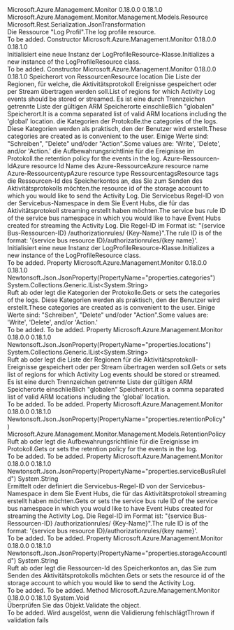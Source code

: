 <Type Name="LogProfileResource" FullName="Microsoft.Azure.Management.Monitor.Management.Models.LogProfileResource">
  <TypeSignature Language="C#" Value="public class LogProfileResource : Microsoft.Azure.Management.Monitor.Management.Models.Resource" />
  <TypeSignature Language="ILAsm" Value=".class public auto ansi beforefieldinit LogProfileResource extends Microsoft.Azure.Management.Monitor.Management.Models.Resource" />
  <TypeSignature Language="DocId" Value="T:Microsoft.Azure.Management.Monitor.Management.Models.LogProfileResource" />
  <TypeSignature Language="VB.NET" Value="Public Class LogProfileResource&#xA;Inherits Resource" />
  <TypeSignature Language="F#" Value="type LogProfileResource = class&#xA;    inherit Resource" />
  <AssemblyInfo>
    <AssemblyName>Microsoft.Azure.Management.Monitor</AssemblyName>
    <AssemblyVersion>0.18.0.0</AssemblyVersion>
    <AssemblyVersion>0.18.1.0</AssemblyVersion>
  </AssemblyInfo>
  <Base>
    <BaseTypeName>Microsoft.Azure.Management.Monitor.Management.Models.Resource</BaseTypeName>
  </Base>
  <Interfaces />
  <Attributes>
    <Attribute>
      <AttributeName>Microsoft.Rest.Serialization.JsonTransformation</AttributeName>
    </Attribute>
  </Attributes>
  <Docs>
    <summary>
            <span data-ttu-id="b56f3-101">Die Ressource "Log Profil".</span><span class="sxs-lookup"><span data-stu-id="b56f3-101">The log profile resource.</span></span>
            </summary>
    <remarks>To be added.</remarks>
  </Docs>
  <Members>
    <Member MemberName=".ctor">
      <MemberSignature Language="C#" Value="public LogProfileResource ();" />
      <MemberSignature Language="ILAsm" Value=".method public hidebysig specialname rtspecialname instance void .ctor() cil managed" />
      <MemberSignature Language="DocId" Value="M:Microsoft.Azure.Management.Monitor.Management.Models.LogProfileResource.#ctor" />
      <MemberSignature Language="VB.NET" Value="Public Sub New ()" />
      <MemberType>Constructor</MemberType>
      <AssemblyInfo>
        <AssemblyName>Microsoft.Azure.Management.Monitor</AssemblyName>
        <AssemblyVersion>0.18.0.0</AssemblyVersion>
        <AssemblyVersion>0.18.1.0</AssemblyVersion>
      </AssemblyInfo>
      <Parameters />
      <Docs>
        <summary>
            <span data-ttu-id="b56f3-102">Initialisiert eine neue Instanz der LogProfileResource-Klasse.</span><span class="sxs-lookup"><span data-stu-id="b56f3-102">Initializes a new instance of the LogProfileResource class.</span></span>
            </summary>
        <remarks>To be added.</remarks>
      </Docs>
    </Member>
    <Member MemberName=".ctor">
      <MemberSignature Language="C#" Value="public LogProfileResource (string location, System.Collections.Generic.IList&lt;string&gt; locations, System.Collections.Generic.IList&lt;string&gt; categories, Microsoft.Azure.Management.Monitor.Management.Models.RetentionPolicy retentionPolicy, string id = null, string name = null, string type = null, System.Collections.Generic.IDictionary&lt;string,string&gt; tags = null, string storageAccountId = null, string serviceBusRuleId = null);" />
      <MemberSignature Language="ILAsm" Value=".method public hidebysig specialname rtspecialname instance void .ctor(string location, class System.Collections.Generic.IList`1&lt;string&gt; locations, class System.Collections.Generic.IList`1&lt;string&gt; categories, class Microsoft.Azure.Management.Monitor.Management.Models.RetentionPolicy retentionPolicy, string id, string name, string type, class System.Collections.Generic.IDictionary`2&lt;string, string&gt; tags, string storageAccountId, string serviceBusRuleId) cil managed" />
      <MemberSignature Language="DocId" Value="M:Microsoft.Azure.Management.Monitor.Management.Models.LogProfileResource.#ctor(System.String,System.Collections.Generic.IList{System.String},System.Collections.Generic.IList{System.String},Microsoft.Azure.Management.Monitor.Management.Models.RetentionPolicy,System.String,System.String,System.String,System.Collections.Generic.IDictionary{System.String,System.String},System.String,System.String)" />
      <MemberSignature Language="F#" Value="new Microsoft.Azure.Management.Monitor.Management.Models.LogProfileResource : string * System.Collections.Generic.IList&lt;string&gt; * System.Collections.Generic.IList&lt;string&gt; * Microsoft.Azure.Management.Monitor.Management.Models.RetentionPolicy * string * string * string * System.Collections.Generic.IDictionary&lt;string, string&gt; * string * string -&gt; Microsoft.Azure.Management.Monitor.Management.Models.LogProfileResource" Usage="new Microsoft.Azure.Management.Monitor.Management.Models.LogProfileResource (location, locations, categories, retentionPolicy, id, name, type, tags, storageAccountId, serviceBusRuleId)" />
      <MemberType>Constructor</MemberType>
      <AssemblyInfo>
        <AssemblyName>Microsoft.Azure.Management.Monitor</AssemblyName>
        <AssemblyVersion>0.18.0.0</AssemblyVersion>
        <AssemblyVersion>0.18.1.0</AssemblyVersion>
      </AssemblyInfo>
      <Parameters>
        <Parameter Name="location" Type="System.String" />
        <Parameter Name="locations" Type="System.Collections.Generic.IList&lt;System.String&gt;" />
        <Parameter Name="categories" Type="System.Collections.Generic.IList&lt;System.String&gt;" />
        <Parameter Name="retentionPolicy" Type="Microsoft.Azure.Management.Monitor.Management.Models.RetentionPolicy" />
        <Parameter Name="id" Type="System.String" />
        <Parameter Name="name" Type="System.String" />
        <Parameter Name="type" Type="System.String" />
        <Parameter Name="tags" Type="System.Collections.Generic.IDictionary&lt;System.String,System.String&gt;" />
        <Parameter Name="storageAccountId" Type="System.String" />
        <Parameter Name="serviceBusRuleId" Type="System.String" />
      </Parameters>
      <Docs>
        <param name="location"><span data-ttu-id="b56f3-103">Speicherort von Ressourcen</span><span class="sxs-lookup"><span data-stu-id="b56f3-103">Resource location</span></span></param>
        <param name="locations"><span data-ttu-id="b56f3-104">Die Liste der Regionen, für welche, die Aktivitätsprotokoll Ereignisse gespeichert oder per Stream übertragen werden soll.</span><span class="sxs-lookup"><span data-stu-id="b56f3-104">List of regions for which Activity Log events should be stored or streamed.</span></span> <span data-ttu-id="b56f3-105">Es ist eine durch Trennzeichen getrennte Liste der gültigen ARM Speicherorte einschließlich "globalen" Speicherort.</span><span class="sxs-lookup"><span data-stu-id="b56f3-105">It is a comma separated list of valid ARM locations including the 'global' location.</span></span></param>
        <param name="categories"><span data-ttu-id="b56f3-106">die Kategorien der Protokolle.</span><span class="sxs-lookup"><span data-stu-id="b56f3-106">the categories of the logs.</span></span> <span data-ttu-id="b56f3-107">Diese Kategorien werden als praktisch, den der Benutzer wird erstellt.</span><span class="sxs-lookup"><span data-stu-id="b56f3-107">These categories are created as is convenient to the user.</span></span> <span data-ttu-id="b56f3-108">Einige Werte sind: "Schreiben", "Delete" und/oder "Action".</span><span class="sxs-lookup"><span data-stu-id="b56f3-108">Some values are: 'Write', 'Delete', and/or 'Action.'</span></span></param>
        <param name="retentionPolicy"><span data-ttu-id="b56f3-109">die Aufbewahrungsrichtlinie für die Ereignisse im Protokoll.</span><span class="sxs-lookup"><span data-stu-id="b56f3-109">the retention policy for the events in the log.</span></span></param>
        <param name="id"><span data-ttu-id="b56f3-110">Azure-Ressourcen-Id</span><span class="sxs-lookup"><span data-stu-id="b56f3-110">Azure resource Id</span></span></param>
        <param name="name"><span data-ttu-id="b56f3-111">Name des Azure-Ressource</span><span class="sxs-lookup"><span data-stu-id="b56f3-111">Azure resource name</span></span></param>
        <param name="type"><span data-ttu-id="b56f3-112">Azure-Ressourcentyp</span><span class="sxs-lookup"><span data-stu-id="b56f3-112">Azure resource type</span></span></param>
        <param name="tags"><span data-ttu-id="b56f3-113">Ressourcentags</span><span class="sxs-lookup"><span data-stu-id="b56f3-113">Resource tags</span></span></param>
        <param name="storageAccountId"><span data-ttu-id="b56f3-114">die Ressourcen-Id des Speicherkontos an, das Sie zum Senden des Aktivitätsprotokolls möchten.</span><span class="sxs-lookup"><span data-stu-id="b56f3-114">the resource id of the storage account to which you would like to send the Activity Log.</span></span></param>
        <param name="serviceBusRuleId"><span data-ttu-id="b56f3-115">Die Servicebus Regel-ID von der Servicebus-Namespace in dem Sie Event Hubs, die für das Aktivitätsprotokoll streaming erstellt haben möchten.</span><span class="sxs-lookup"><span data-stu-id="b56f3-115">The service bus rule ID of the service bus namespace in which you would like to have Event Hubs created for streaming the Activity Log.</span></span> <span data-ttu-id="b56f3-116">Die Regel-ID im Format ist: "{service Bus-Ressourcen-ID} /authorizationrules/ {Key-Name}".</span><span class="sxs-lookup"><span data-stu-id="b56f3-116">The rule ID is of the format: '{service bus resource ID}/authorizationrules/{key name}'.</span></span></param>
        <summary>
            <span data-ttu-id="b56f3-117">Initialisiert eine neue Instanz der LogProfileResource-Klasse.</span><span class="sxs-lookup"><span data-stu-id="b56f3-117">Initializes a new instance of the LogProfileResource class.</span></span>
            </summary>
        <remarks>To be added.</remarks>
      </Docs>
    </Member>
    <Member MemberName="Categories">
      <MemberSignature Language="C#" Value="public System.Collections.Generic.IList&lt;string&gt; Categories { get; set; }" />
      <MemberSignature Language="ILAsm" Value=".property instance class System.Collections.Generic.IList`1&lt;string&gt; Categories" />
      <MemberSignature Language="DocId" Value="P:Microsoft.Azure.Management.Monitor.Management.Models.LogProfileResource.Categories" />
      <MemberSignature Language="VB.NET" Value="Public Property Categories As IList(Of String)" />
      <MemberSignature Language="F#" Value="member this.Categories : System.Collections.Generic.IList&lt;string&gt; with get, set" Usage="Microsoft.Azure.Management.Monitor.Management.Models.LogProfileResource.Categories" />
      <MemberType>Property</MemberType>
      <AssemblyInfo>
        <AssemblyName>Microsoft.Azure.Management.Monitor</AssemblyName>
        <AssemblyVersion>0.18.0.0</AssemblyVersion>
        <AssemblyVersion>0.18.1.0</AssemblyVersion>
      </AssemblyInfo>
      <Attributes>
        <Attribute>
          <AttributeName>Newtonsoft.Json.JsonProperty(PropertyName="properties.categories")</AttributeName>
        </Attribute>
      </Attributes>
      <ReturnValue>
        <ReturnType>System.Collections.Generic.IList&lt;System.String&gt;</ReturnType>
      </ReturnValue>
      <Docs>
        <summary>
            <span data-ttu-id="b56f3-118">Ruft ab oder legt die Kategorien der Protokolle.</span><span class="sxs-lookup"><span data-stu-id="b56f3-118">Gets or sets the categories of the logs.</span></span> <span data-ttu-id="b56f3-119">Diese Kategorien werden als praktisch, den der Benutzer wird erstellt.</span><span class="sxs-lookup"><span data-stu-id="b56f3-119">These categories are created as is convenient to the user.</span></span> <span data-ttu-id="b56f3-120">Einige Werte sind: "Schreiben", "Delete" und/oder "Action".</span><span class="sxs-lookup"><span data-stu-id="b56f3-120">Some values are: 'Write', 'Delete', and/or 'Action.'</span></span>
            </summary>
        <value>To be added.</value>
        <remarks>To be added.</remarks>
      </Docs>
    </Member>
    <Member MemberName="Locations">
      <MemberSignature Language="C#" Value="public System.Collections.Generic.IList&lt;string&gt; Locations { get; set; }" />
      <MemberSignature Language="ILAsm" Value=".property instance class System.Collections.Generic.IList`1&lt;string&gt; Locations" />
      <MemberSignature Language="DocId" Value="P:Microsoft.Azure.Management.Monitor.Management.Models.LogProfileResource.Locations" />
      <MemberSignature Language="VB.NET" Value="Public Property Locations As IList(Of String)" />
      <MemberSignature Language="F#" Value="member this.Locations : System.Collections.Generic.IList&lt;string&gt; with get, set" Usage="Microsoft.Azure.Management.Monitor.Management.Models.LogProfileResource.Locations" />
      <MemberType>Property</MemberType>
      <AssemblyInfo>
        <AssemblyName>Microsoft.Azure.Management.Monitor</AssemblyName>
        <AssemblyVersion>0.18.0.0</AssemblyVersion>
        <AssemblyVersion>0.18.1.0</AssemblyVersion>
      </AssemblyInfo>
      <Attributes>
        <Attribute>
          <AttributeName>Newtonsoft.Json.JsonProperty(PropertyName="properties.locations")</AttributeName>
        </Attribute>
      </Attributes>
      <ReturnValue>
        <ReturnType>System.Collections.Generic.IList&lt;System.String&gt;</ReturnType>
      </ReturnValue>
      <Docs>
        <summary>
            <span data-ttu-id="b56f3-121">Ruft ab oder legt die Liste der Regionen für die Aktivitätsprotokoll-Ereignisse gespeichert oder per Stream übertragen werden soll.</span><span class="sxs-lookup"><span data-stu-id="b56f3-121">Gets or sets list of regions for which Activity Log events should be stored or streamed.</span></span> <span data-ttu-id="b56f3-122">Es ist eine durch Trennzeichen getrennte Liste der gültigen ARM Speicherorte einschließlich "globalen" Speicherort.</span><span class="sxs-lookup"><span data-stu-id="b56f3-122">It is a comma separated list of valid ARM locations including the 'global' location.</span></span>
            </summary>
        <value>To be added.</value>
        <remarks>To be added.</remarks>
      </Docs>
    </Member>
    <Member MemberName="RetentionPolicy">
      <MemberSignature Language="C#" Value="public Microsoft.Azure.Management.Monitor.Management.Models.RetentionPolicy RetentionPolicy { get; set; }" />
      <MemberSignature Language="ILAsm" Value=".property instance class Microsoft.Azure.Management.Monitor.Management.Models.RetentionPolicy RetentionPolicy" />
      <MemberSignature Language="DocId" Value="P:Microsoft.Azure.Management.Monitor.Management.Models.LogProfileResource.RetentionPolicy" />
      <MemberSignature Language="VB.NET" Value="Public Property RetentionPolicy As RetentionPolicy" />
      <MemberSignature Language="F#" Value="member this.RetentionPolicy : Microsoft.Azure.Management.Monitor.Management.Models.RetentionPolicy with get, set" Usage="Microsoft.Azure.Management.Monitor.Management.Models.LogProfileResource.RetentionPolicy" />
      <MemberType>Property</MemberType>
      <AssemblyInfo>
        <AssemblyName>Microsoft.Azure.Management.Monitor</AssemblyName>
        <AssemblyVersion>0.18.0.0</AssemblyVersion>
        <AssemblyVersion>0.18.1.0</AssemblyVersion>
      </AssemblyInfo>
      <Attributes>
        <Attribute>
          <AttributeName>Newtonsoft.Json.JsonProperty(PropertyName="properties.retentionPolicy")</AttributeName>
        </Attribute>
      </Attributes>
      <ReturnValue>
        <ReturnType>Microsoft.Azure.Management.Monitor.Management.Models.RetentionPolicy</ReturnType>
      </ReturnValue>
      <Docs>
        <summary>
            <span data-ttu-id="b56f3-123">Ruft ab oder legt die Aufbewahrungsrichtlinie für die Ereignisse im Protokoll.</span><span class="sxs-lookup"><span data-stu-id="b56f3-123">Gets or sets the retention policy for the events in the log.</span></span>
            </summary>
        <value>To be added.</value>
        <remarks>To be added.</remarks>
      </Docs>
    </Member>
    <Member MemberName="ServiceBusRuleId">
      <MemberSignature Language="C#" Value="public string ServiceBusRuleId { get; set; }" />
      <MemberSignature Language="ILAsm" Value=".property instance string ServiceBusRuleId" />
      <MemberSignature Language="DocId" Value="P:Microsoft.Azure.Management.Monitor.Management.Models.LogProfileResource.ServiceBusRuleId" />
      <MemberSignature Language="VB.NET" Value="Public Property ServiceBusRuleId As String" />
      <MemberSignature Language="F#" Value="member this.ServiceBusRuleId : string with get, set" Usage="Microsoft.Azure.Management.Monitor.Management.Models.LogProfileResource.ServiceBusRuleId" />
      <MemberType>Property</MemberType>
      <AssemblyInfo>
        <AssemblyName>Microsoft.Azure.Management.Monitor</AssemblyName>
        <AssemblyVersion>0.18.0.0</AssemblyVersion>
        <AssemblyVersion>0.18.1.0</AssemblyVersion>
      </AssemblyInfo>
      <Attributes>
        <Attribute>
          <AttributeName>Newtonsoft.Json.JsonProperty(PropertyName="properties.serviceBusRuleId")</AttributeName>
        </Attribute>
      </Attributes>
      <ReturnValue>
        <ReturnType>System.String</ReturnType>
      </ReturnValue>
      <Docs>
        <summary>
            <span data-ttu-id="b56f3-124">Ermittelt oder definiert die Servicebus-Regel-ID von der Servicebus-Namespace in dem Sie Event Hubs, die für das Aktivitätsprotokoll streaming erstellt haben möchten.</span><span class="sxs-lookup"><span data-stu-id="b56f3-124">Gets or sets the service bus rule ID of the service bus namespace in which you would like to have Event Hubs created for streaming the Activity Log.</span></span> <span data-ttu-id="b56f3-125">Die Regel-ID im Format ist: "{service Bus-Ressourcen-ID} /authorizationrules/ {Key-Name}".</span><span class="sxs-lookup"><span data-stu-id="b56f3-125">The rule ID is of the format: '{service bus resource ID}/authorizationrules/{key name}'.</span></span>
            </summary>
        <value>To be added.</value>
        <remarks>To be added.</remarks>
      </Docs>
    </Member>
    <Member MemberName="StorageAccountId">
      <MemberSignature Language="C#" Value="public string StorageAccountId { get; set; }" />
      <MemberSignature Language="ILAsm" Value=".property instance string StorageAccountId" />
      <MemberSignature Language="DocId" Value="P:Microsoft.Azure.Management.Monitor.Management.Models.LogProfileResource.StorageAccountId" />
      <MemberSignature Language="VB.NET" Value="Public Property StorageAccountId As String" />
      <MemberSignature Language="F#" Value="member this.StorageAccountId : string with get, set" Usage="Microsoft.Azure.Management.Monitor.Management.Models.LogProfileResource.StorageAccountId" />
      <MemberType>Property</MemberType>
      <AssemblyInfo>
        <AssemblyName>Microsoft.Azure.Management.Monitor</AssemblyName>
        <AssemblyVersion>0.18.0.0</AssemblyVersion>
        <AssemblyVersion>0.18.1.0</AssemblyVersion>
      </AssemblyInfo>
      <Attributes>
        <Attribute>
          <AttributeName>Newtonsoft.Json.JsonProperty(PropertyName="properties.storageAccountId")</AttributeName>
        </Attribute>
      </Attributes>
      <ReturnValue>
        <ReturnType>System.String</ReturnType>
      </ReturnValue>
      <Docs>
        <summary>
            <span data-ttu-id="b56f3-126">Ruft ab oder legt die Ressourcen-Id des Speicherkontos an, das Sie zum Senden des Aktivitätsprotokolls möchten.</span><span class="sxs-lookup"><span data-stu-id="b56f3-126">Gets or sets the resource id of the storage account to which you would like to send the Activity Log.</span></span>
            </summary>
        <value>To be added.</value>
        <remarks>To be added.</remarks>
      </Docs>
    </Member>
    <Member MemberName="Validate">
      <MemberSignature Language="C#" Value="public override void Validate ();" />
      <MemberSignature Language="ILAsm" Value=".method public hidebysig virtual instance void Validate() cil managed" />
      <MemberSignature Language="DocId" Value="M:Microsoft.Azure.Management.Monitor.Management.Models.LogProfileResource.Validate" />
      <MemberSignature Language="VB.NET" Value="Public Overrides Sub Validate ()" />
      <MemberSignature Language="F#" Value="override this.Validate : unit -&gt; unit" Usage="logProfileResource.Validate " />
      <MemberType>Method</MemberType>
      <AssemblyInfo>
        <AssemblyName>Microsoft.Azure.Management.Monitor</AssemblyName>
        <AssemblyVersion>0.18.0.0</AssemblyVersion>
        <AssemblyVersion>0.18.1.0</AssemblyVersion>
      </AssemblyInfo>
      <ReturnValue>
        <ReturnType>System.Void</ReturnType>
      </ReturnValue>
      <Parameters />
      <Docs>
        <summary>
            <span data-ttu-id="b56f3-127">Überprüfen Sie das Objekt.</span><span class="sxs-lookup"><span data-stu-id="b56f3-127">Validate the object.</span></span>
            </summary>
        <remarks>To be added.</remarks>
        <exception cref="T:Microsoft.Rest.ValidationException">
            <span data-ttu-id="b56f3-128">Wird ausgelöst, wenn die Validierung fehlschlägt</span><span class="sxs-lookup"><span data-stu-id="b56f3-128">Thrown if validation fails</span></span>
            </exception>
      </Docs>
    </Member>
  </Members>
</Type>